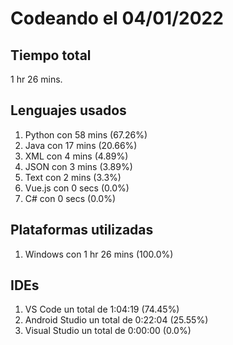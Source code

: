 # Codeando el 04/01/2022

## Tiempo total
1 hr 26 mins.

## Lenguajes usados
1. Python con 58 mins (67.26%)
1. Java con 17 mins (20.66%)
1. XML con 4 mins (4.89%)
1. JSON con 3 mins (3.89%)
1. Text con 2 mins (3.3%)
1. Vue.js con 0 secs (0.0%)
1. C# con 0 secs (0.0%)

## Plataformas utilizadas
1. Windows con 1 hr 26 mins (100.0%)

## IDEs
1. VS Code un total de 1:04:19 (74.45%)
1. Android Studio un total de 0:22:04 (25.55%)
1. Visual Studio un total de 0:00:00 (0.0%)
